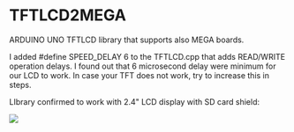 # TFTLCD2MEGA
ARDUINO UNO TFTLCD library that supports also MEGA boards.

I added #define SPEED_DELAY 6 to the TFTLCD.cpp that adds READ/WRITE operation delays. I found out that 6 microsecond delay were minimum for our LCD to work. In case your TFT does not work, try to increase this in steps.

LIbrary confirmed to work with 2.4" LCD display with SD card shield:

<img src="https://dl-web.dropbox.com/get/arduino-mega.png?_subject_uid=144804207&w=AADaEzj09TqeiFvG1VibIAC5BZ3unFjSiHgCT18SD8Vs9A">

